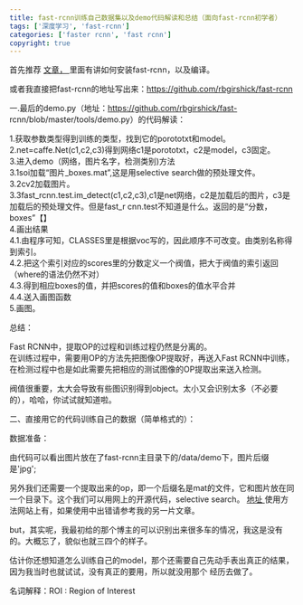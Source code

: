 ```yaml
---
title: fast-rcnn训练自己数据集以及demo代码解读和总结（面向fast-rcnn初学者）
tags: ['深度学习', 'fast-rcnn']
categories: ['faster rcnn', 'fast rcnn']
copyright: true
---
```

首先推荐 [ 文章， ](http://www.cnblogs.com/louyihang-loves-baiyan/p/4885659.html)
里面有讲如何安装fast-rcnn，以及编译。

或者我直接把fast-rcnn的地址写出来：https://github.com/rbgirshick/fast-rcnn

  

一.最后的demo.py（地址：https://github.com/rbgirshick/fast-
rcnn/blob/master/tools/demo.py）的代码解读：

  

1.获取参数类型得到训练的类型，找到它的porototxt和model。  
2.net=caffe.Net(c1,c2,c3)得到网络c1是porototxt，c2是model，c3固定。  
3.进入demo（网络，图片名字，检测类别)方法  
3.1soi加载“图片_boxes.mat”,这是用selective search做的预处理文件。  
3.2cv2加载图片。  
3.3fast_rcnn.test.im_detect(c1,c2,c3),c1是net网络，c2是加载后的图片，c3是加载后的预处理文件。但是fast_r
cnn.test不知道是什么。返回的是“分数，boxes”【】  
4.画出结果  
4.1.由程序可知，CLASSES里是根据voc写的，因此顺序不可改变。由类别名称得到索引。  
4.2.把这个索引对应的scores里的分数定义一个阀值，把大于阀值的索引返回（where的语法仍然不对）  
4.3.得到相应boxes的值，并把scores的值和boxes的值水平合并  
4.4.送入画图函数  
5.画图。  

  

总结：  

Fast RCNN中，提取OP的过程和训练过程仍然是分离的。  
在训练过程中，需要用OP的方法先把图像OP提取好，再送入Fast RCNN中训练，  
在检测过程中也是如此需要先把相应的测试图像的OP提取出来送入检测。

阀值很重要，太大会导致有些图识别得到object。太小又会识别太多（不必要的），哈哈，你试试就知道啦。

  

二、直接用它的代码训练自己的数据（简单格式的）：

  

数据准备：

由代码可以看出图片放在了fast-rcnn主目录下的/data/demo下，图片后缀是'jpg';

另外我们还需要一个提取出来的op，即一个后缀名是mat的文件，它和图片放在同一个目录下。这个我们可以用网上的开源代码，selective search。 [
地址 ](https://github.com/sergeyk/selective_search_ijcv_with_python)
使用方法网站上有，如果使用中出错请参考我的另一片文章。

but，其实呢，我最初给的那个博主的可以识别出来很多车的情况，我这是没有的。大概忘了，貌似也就三四个的样子。

估计你还想知道怎么训练自己的model，那个还需要自己先动手表出真正的结果，因为我当时也就试试，没有真正的要用，所以就没用那个 经历去做了。

  

名词解释：ROI : Region of Interest  

